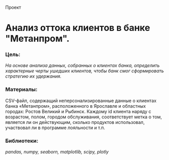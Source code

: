 Проект

# Анализ оттока клиентов в банке "Метанпром".

### Цель:

_На основе анализа данных, собранных о клиентах банка, определить характерные черты ушедших клиентов, чтобы банк смог сформировать стратегию их удержания._

### Материалы:

CSV-файл, содержащий неперсонализированные данные о клиентах банка «Метанпром», расположенного в Ярославле и областных городах: Ростов Великий и Рыбинск.
Каждому id клиента наряду с возрастом, полом, городом обслуживания, соответствует метка о том, является ли он действующим, сколько продуктов использовал, участвовал ли в программе лояльности и т.п.

### Библиотеки:
*pandas, numpy, seaborn, matplotlib, scipy, plotly*
